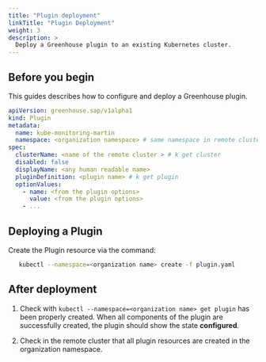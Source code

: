 ```yaml
---
title: "Plugin deployment"
linkTitle: "Plugin Deployment"
weight: 3
description: >
  Deploy a Greenhouse plugin to an existing Kubernetes cluster.
---
```


## Before you begin

This guides describes how to configure and deploy a Greenhouse plugin.

```yaml
apiVersion: greenhouse.sap/v1alpha1
kind: Plugin
metadata:
  name: kube-monitoring-martin
  namespace: <organization namespace> # same namespace in remote cluster for resources
spec:
  clusterName: <name of the remote cluster > # k get cluster
  disabled: false
  displayName: <any human readable name>
  pluginDefinition: <plugin name> # k get plugin
  optionValues:
    - name: <from the plugin options>
      value: <from the plugin options>
    - ...
```

## Deploying a Plugin

Create the Plugin resource via the command:

```bash
   kubectl --namespace=<organization name> create -f plugin.yaml
```

## After deployment

1. Check with `kubectl --namespace=<organization name> get plugin` has been properly created. When all components of the plugin are successfully created, the plugin should show the state **configured**.

2. Check in the remote cluster that all plugin resources are created in the organization namespace.
